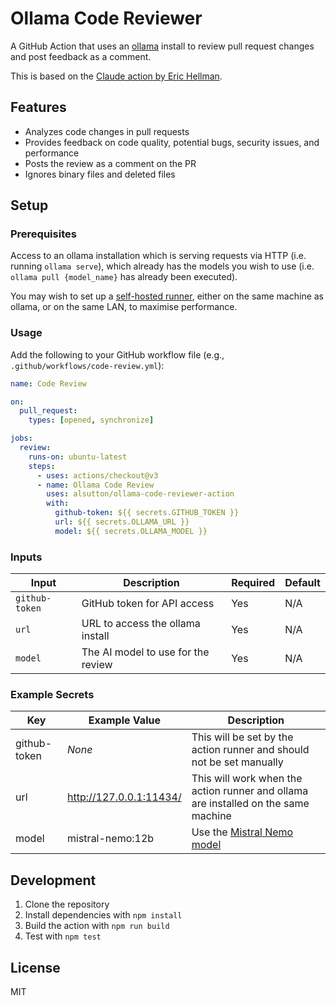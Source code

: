 # Ollama Code Reviewer

A GitHub Action that uses an [ollama](https://ollama.com) install to review pull request changes and post feedback as a comment.

This is based on the [Claude action by Eric Hellman](https://github.com/ErikHellman/claude-code-reviewer).

## Features

- Analyzes code changes in pull requests
- Provides feedback on code quality, potential bugs, security issues, and performance
- Posts the review as a comment on the PR
- Ignores binary files and deleted files

## Setup

### Prerequisites

Access to an ollama installation which is serving requests via HTTP (i.e. running `ollama serve`),
which already has the models you wish to use (i.e. `ollama pull {model_name}` has already been executed).

You may wish to set up a [self-hosted runner](https://docs.github.com/en/actions/how-tos/manage-runners/self-hosted-runners/add-runners),
either on the same machine as ollama, or on the same LAN, to maximise performance.

### Usage

Add the following to your GitHub workflow file (e.g., `.github/workflows/code-review.yml`):

```yaml
name: Code Review

on:
  pull_request:
    types: [opened, synchronize]

jobs:
  review:
    runs-on: ubuntu-latest
    steps:
      - uses: actions/checkout@v3
      - name: Ollama Code Review
        uses: alsutton/ollama-code-reviewer-action
        with:
          github-token: ${{ secrets.GITHUB_TOKEN }}
          url: ${{ secrets.OLLAMA_URL }}
          model: ${{ secrets.OLLAMA_MODEL }}
```

### Inputs

| Input | Description | Required | Default |
|-------|-------------|----------|---------|
| `github-token` | GitHub token for API access | Yes | N/A |
| `url` | URL to access the ollama install | Yes | N/A |
| `model` | The AI model to use for the review | Yes | N/A |

### Example Secrets

| Key | Example Value | Description |
|-----|---------------|-------------|
| github-token | _None_ | This will be set by the action runner and should not be set manually |
| url | http://127.0.0.1:11434/ | This will work when the action runner and ollama are installed on the same machine |
| model | mistral-nemo:12b | Use the [Mistral Nemo model](https://ollama.com/library/mistral-nemo:12b) |

## Development

1. Clone the repository
2. Install dependencies with `npm install`
3. Build the action with `npm run build`
4. Test with `npm test`

## License

MIT